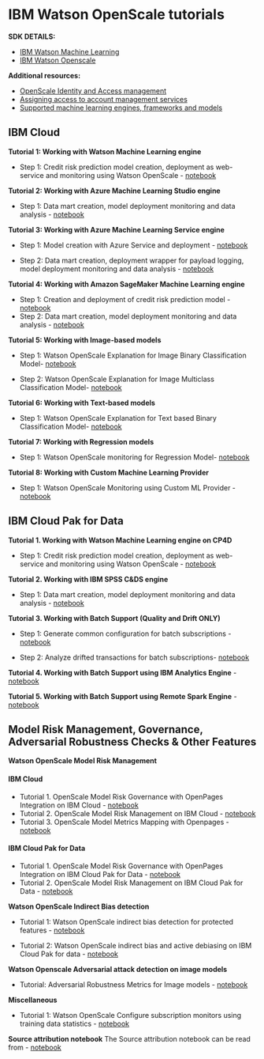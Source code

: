 # IBM Watson OpenScale tutorials

**SDK DETAILS:**

- [IBM Watson Machine Learning](http://ibm-wml-api-pyclient.mybluemix.net/)
- [IBM Watson Openscale](http://ibm-watson-openscale-client.mybluemix.net/)

**Additional resources:**

- [OpenScale Identity and Access management](https://dataplatform.cloud.ibm.com/docs/content/wsj/model/iam.html)
- [Assigning access to account management services](https://cloud.ibm.com/docs/account?topic=account-account-services)
- [Supported machine learning engines, frameworks and models](https://dataplatform.cloud.ibm.com/docs/content/wsj/model/wos-frameworks-ovr.html)


## IBM Cloud

**Tutorial 1: Working with Watson Machine Learning engine**

- Step 1: Credit risk prediction model creation, deployment as web-service and monitoring using Watson OpenScale - [notebook](https://github.com/IBM/watson-openscale-samples/blob/main/IBM%20Cloud/WML/notebooks/binary/spark/Watson%20OpenScale%20and%20Watson%20ML%20Engine.ipynb)

**Tutorial 2: Working with Azure Machine Learning Studio engine**

- Step 1: Data mart creation, model deployment monitoring and data analysis - [notebook](https://github.com/IBM/watson-openscale-samples/blob/main/IBM%20Cloud/Azure/notebooks/ML%20Studio/AI%20OpenScale%20and%20Azure%20ML%20Studio%20Engine.ipynb)

**Tutorial 3: Working with Azure Machine Learning Service engine**

- Step 1: Model creation with Azure Service and deployment - [notebook](https://github.com/IBM/watson-openscale-samples/blob/main/IBM%20Cloud/Azure/notebooks/ML%20service/Credit%20model%20with%20Azure%20Service%20and%20scikit-learn.ipynb)

- Step 2: Data mart creation, deployment wrapper for payload logging, model deployment monitoring and data analysis - [notebook](https://github.com/IBM/watson-openscale-samples/blob/main/IBM%20Cloud/Azure/notebooks/ML%20service/Credit%20scoring%20endpoint%20wrapper%20with%20payload%20logging.ipynb)

**Tutorial 4: Working with Amazon SageMaker Machine Learning engine**

- Step 1: Creation and deployment of credit risk prediction model - [notebook](https://github.com/IBM/watson-openscale-samples/blob/main/IBM%20Cloud/AWS%20Sagemaker/notebooks/Credit%20%20model%20with%20SageMaker%20linear-learner%20.ipynb)
- Step 2: Data mart creation, model deployment monitoring and data analysis - [notebook](https://github.com/IBM/watson-openscale-samples/blob/main/IBM%20Cloud/AWS%20Sagemaker/notebooks/AI%20OpenScale%20and%20SageMaker%20ML%20Engine.ipynb)

**Tutorial 5: Working with Image-based models**

- Step 1: Watson OpenScale Explanation for Image Binary Classification Model- [notebook](https://github.com/IBM/watson-openscale-samples/blob/main/IBM%20Cloud/WML/notebooks/unstructured_image/keras/Watson%20OpenScale%20Explanation%20for%20Image%20Binary%20Classification.ipynb)

- Step 2: Watson OpenScale Explanation for Image Multiclass Classification Model- [notebook](https://github.com/IBM/watson-openscale-samples/blob/main/IBM%20Cloud/WML/notebooks/unstructured_image/keras/Watson%20OpenScale%20Explanation%20for%20Image%20Multiclass%20.ipynb)

**Tutorial 6: Working with Text-based models**

- Step 1: Watson OpenScale Explanation for Text based Binary Classification Model- [notebook](https://github.com/IBM/watson-openscale-samples/blob/main/IBM%20Cloud/WML/notebooks/unstructured_text/spark/Watson%20OpenScale%20Explanation%20for%20Text%20Model.ipynb)

**Tutorial 7: Working with Regression models**

- Step 1: Watson OpenScale monitoring for Regression Model- [notebook](https://github.com/IBM/watson-openscale-samples/blob/main/IBM%20Cloud/WML/notebooks/regression/xgboost_scikit_wrapper/Watson%20OpenScale%20and%20Watson%20ML%20Engine%20Regression.ipynb)

**Tutorial 8: Working with Custom Machine Learning Provider**

- Step 1: Watson OpenScale Monitoring using Custom ML Provider - [notebook](https://github.com/IBM/watson-openscale-samples/blob/main/IBM%20Cloud/Custom%20ML%20Provider/OpenScale%20Custom%20ML%20Provider%20-%20All%20Monitors.ipynb)

## IBM Cloud Pak for Data

**Tutorial 1. Working with Watson Machine Learning engine on CP4D**

- Step 1: Credit risk prediction model creation, deployment as web-service and monitoring using Watson OpenScale - [notebook](https://github.com/IBM/watson-openscale-samples/blob/main/Cloud%20Pak%20for%20Data/WML/notebooks/binary/spark/Watson%20OpenScale%20and%20Watson%20ML%20Engine.ipynb)

**Tutorial 2. Working with IBM SPSS C&DS engine**

- Step 1: Data mart creation, model deployment monitoring and data analysis - [notebook](https://github.com/IBM/watson-openscale-samples/blob/main/Cloud%20Pak%20for%20Data/SPSS%20C%26DS/notebooks/binary/AI%20OpenScale%20and%20SPSS%20C%26DS%20Engine.ipynb)

**Tutorial 3. Working with Batch Support (Quality and Drift ONLY)**

- Step 1: Generate common configuration for batch subscriptions - [notebook](https://github.com/IBM/watson-openscale-samples/blob/main/Cloud%20Pak%20for%20Data/Batch%20Support/Configuration%20generation%20for%20OpenScale%20batch%20subscription.ipynb)

- Step 2: Analyze drifted transactions for batch subscriptions- [notebook](https://github.com/IBM/watson-openscale-samples/blob/main/Cloud%20Pak%20for%20Data/Batch%20Support/Analyze%20drifted%20transactions.ipynb)

**Tutorial 4. Working with Batch Support using IBM Analytics Engine** - [notebook](https://github.com/IBM/watson-openscale-samples/blob/main/Cloud%20Pak%20for%20Data/Batch%20Support/Watson%20OpenScale%20and%20Batch%20Support%20with%20IBM%20Analytics%20Engine.ipynb)

**Tutorial 5. Working with Batch Support using Remote Spark Engine** - [notebook](https://github.com/IBM/watson-openscale-samples/blob/main/Cloud%20Pak%20for%20Data/Batch%20Support/Watson%20OpenScale%20and%20Batch%20Support%20with%20Remote%20Spark.ipynb)

## Model Risk Management, Governance, Adversarial Robustness Checks & Other Features

**Watson OpenScale Model Risk Management**

#### IBM Cloud

- Tutorial 1. OpenScale Model Risk Governance with OpenPages Integration on IBM Cloud - [notebook](https://github.com/IBM/watson-openscale-samples/blob/main/IBM%20Cloud/WML/notebooks/model_risk_management/OpenScale%20and%20OpenPages%20model%20risk%20management%20on%20IBM%20Cloud.ipynb)
- Tutorial 2. OpenScale Model Risk Management on IBM Cloud - [notebook](https://github.com/IBM/watson-openscale-samples/blob/main/IBM%20Cloud/WML/notebooks/model_risk_management/OpenScale%20model%20risk%20management%20on%20IBM%20Cloud.ipynb)
- Tutorial 3. OpenScale Model Metrics Mapping with Openpages - [notebook](https://github.com/IBM/watson-openscale-samples/blob/main/IBM%20Cloud/WML/notebooks/model_risk_management/Openscale%20MRM%20Metrics%20Mapping.ipynb)

#### IBM Cloud Pak for Data

- Tutorial 1. OpenScale Model Risk Governance with OpenPages Integration on IBM Cloud Pak for Data - [notebook](https://github.com/IBM/watson-openscale-samples/blob/main/Cloud%20Pak%20for%20Data/WML/notebooks/model%20risk%20management/MRM%20E2E%20with%20Openpages%20on%20CP4D.ipynb)
- Tutorial 2. OpenScale Model Risk Management on IBM Cloud Pak for Data - [notebook](https://github.com/IBM/watson-openscale-samples/blob/main/Cloud%20Pak%20for%20Data/WML/notebooks/model%20risk%20management/OpenScale%20MRM%20Cloud%20pak%20for%20Data.ipynb)

**Watson OpenScale Indirect Bias detection**

- Tutorial 1: Watson OpenScale indirect bias detection for protected features - [notebook](https://github.com/IBM/watson-openscale-samples/blob/main/IBM%20Cloud/WML/notebooks/indirect_bias/OpenScale%20Indirect%20Bias%20and%20Watson%20ML.ipynb)

- Tutorial 2: Watson OpenScale indirect bias and active debiasing on IBM Cloud Pak for data - [notebook](https://github.com/IBM/watson-openscale-samples/blob/main/Cloud%20Pak%20for%20Data/WML/notebooks/indirect_bias/OpenScale%20Indirect%20Bias%20and%20active%20debias%20API%20usage%20-%20CP4D.ipynb)

**Watson Openscale Adversarial attack detection on image models**

- Tutorial: Adversarial Robustness Metrics for Image models - [notebook](https://github.com/IBM/watson-openscale-samples/blob/main/Cloud%20Pak%20for%20Data/misc/Adversarial%20Robustness%20Metrics%20for%20Image%20models.ipynb)

**Miscellaneous**

- Tutorial 1: Watson OpenScale Configure subscription monitors using training data statistics - [notebook](https://github.com/IBM/watson-openscale-samples/blob/main/IBM%20Cloud/WML/notebooks/Misc/Configure%20subscription%20monitors%20using%20training%20statistics.ipynb)

**Source attribution notebook**
The Source attribution notebook can be read from - [notebook]()